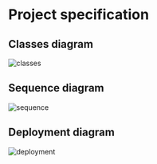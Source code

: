 # Project specification
## Classes diagram
![classes](https://github.com/fpmi-tp2024/tpmp-lab10-bank/assets/147317867/0433ce6e-767b-4f0d-9477-955915b45057)
## Sequence diagram
![sequence](https://github.com/fpmi-tp2024/tpmp-lab10-bank/assets/147317867/93104ae1-9002-442e-89dd-db64084b4794)
## Deployment diagram
![deployment](https://github.com/fpmi-tp2024/tpmp-lab10-bank/assets/147317867/709ed06f-6b85-48e8-9591-210281c64ea9)
